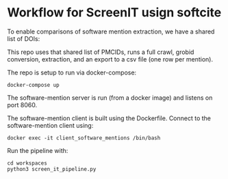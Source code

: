 # Workflow for ScreenIT usign softcite

To enable comparisons of software mention extraction, we have a shared list of DOIs:

This repo uses that shared list of PMCIDs, runs a full crawl, grobid conversion, extraction, and an export to a csv file (one row per mention).

The repo is setup to run via docker-compose:

```
docker-compose up
```

The software-mention server is run (from a docker image) and listens on port 8060.

The software-mention client is built using the Dockerfile.  Connect to the software-mention client using:

```
docker exec -it client_software_mentions /bin/bash   
```

Run the pipeline with:

```
cd workspaces
python3 screen_it_pipeline.py
```

